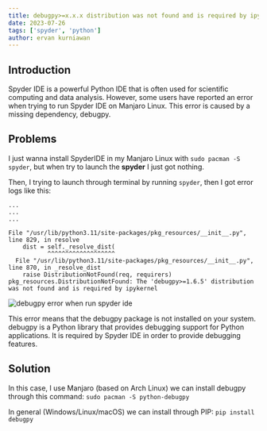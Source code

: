 ```yaml
---
title: debugpy>=x.x.x distribution was not found and is required by ipykernel
date: 2023-07-26
tags: ['spyder', 'python']
author: ervan kurniawan
---
```


## Introduction
Spyder IDE is a powerful Python IDE that is often used for scientific computing and data analysis. However, some users have reported an error when trying to run Spyder IDE on Manjaro Linux. This error is caused by a missing dependency, debugpy.

## Problems
I just wanna install SpyderIDE in my Manjaro Linux with `sudo pacman -S spyder`, but when try to launch the **spyder** I just got nothing.

Then, I trying to launch through terminal by running `spyder`, then I got error logs like this:
```
...
...
...

File "/usr/lib/python3.11/site-packages/pkg_resources/__init__.py", line 829, in resolve
    dist = self._resolve_dist(
           ^^^^^^^^^^^^^^^^^^^
  File "/usr/lib/python3.11/site-packages/pkg_resources/__init__.py", line 870, in _resolve_dist
    raise DistributionNotFound(req, requirers)
pkg_resources.DistributionNotFound: The 'debugpy>=1.6.5' distribution was not found and is required by ipykernel
```

![debugpy error when run spyder ide](https://i.imgur.com/ck5Ub82.png)

This error means that the debugpy package is not installed on your system. debugpy is a Python library that provides debugging support for Python applications. It is required by Spyder IDE in order to provide debugging features.

## Solution
In this case, I use Manjaro (based on Arch Linux) we can install debugpy through this command:
`sudo pacman -S python-debugpy`

In general (Windows/Linux/macOS) we can install through PIP:
`pip install debugpy`


